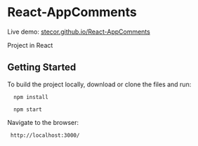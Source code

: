 # React-AppComments

Live demo: [stecor.github.io/React-AppComments](https://stecor.github.io/React-AppComments/)


Project in React

## Getting Started


To build the project locally, download or clone the files and run:

```
  npm install
```
```
  npm start
```  

Navigate to the browser:

```
 http://localhost:3000/

```
